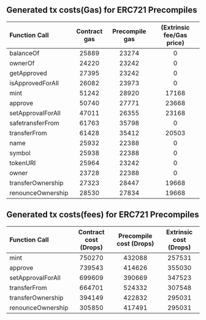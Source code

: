 ## Generated tx costs(Gas) for ERC721 Precompiles

| Function Call     | Contract gas | Precompile gas | (Extrinsic fee/Gas price) |
|:------------------|:------------:|:--------------:|:-------------------------:|
| balanceOf         |    25889     |     23274      |             0             |
| ownerOf           |    24220     |     23242      |             0             |
| getApproved       |    27395     |     23242      |             0             |
| isApprovedForAll  |    26082     |     23973      |             0             |
| mint              |    51242     |     28920      |           17168           |
| approve           |    50740     |     27771      |           23668           |
| setApprovalForAll |    47011     |     26355      |           23168           |
| safetransferFrom  |    61763     |     35798      |             0             |
| transferFrom      |    61428     |     35412      |           20503           |
| name              |    25932     |     22388      |             0             |
| symbol            |    25938     |     22388      |             0             |
| tokenURI          |    25964     |     23242      |             0             |
| owner             |    23728     |     22388      |             0             |
| transferOwnership |    27323     |     28447      |           19668           |
| renounceOwnership |    28530     |     27834      |           19668           |


## Generated tx costs(fees) for ERC721 Precompiles

| Function Call     | Contract cost (Drops) | Precompile cost (Drops) | Extrinsic cost (Drops) |
|:------------------|:---------------------:|:-----------------------:|:----------------------:|
| mint              |        750270         |         432088          |         257531         |
| approve           |        739543         |         414626          |         355030         |
| setApprovalForAll |        699609         |         390669          |         347523         |
| transferFrom      |        664701         |         524332          |         307548         |
| transferOwnership |        394149         |         422832          |         295031         |
| renounceOwnership |        305850         |         417491          |         295031         |
